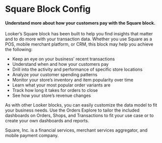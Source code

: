 # Square Block Config


#### Understand more about how your customers pay with the Square block.

Looker’s Square block has been built to help you find insights that matter and to do more with your transaction data. Whether you use Square as a POS, mobile merchant platform, or CRM, this block may help you achieve the following:

- Keep an eye on your business’ recent transactions
- Understand when and how your customers pay
- Drill into the activity and performance of specific store locations
- Analyze your customer spending patterns
- Monitor your store’s inventory and item popularity over time
- Learn what your most popular order variants are
- Track how long it takes for orders to close
- See how your store’s revenue changes

As with other Looker blocks, you can easily customize the data model to fit your business needs. Use the Orders Explore to tailor the included dashboards on Orders, Shops, and Transactions to fit your use case or to create your own dashboards and reports.

Square, Inc. is a financial services, merchant services aggregator, and mobile payment company.
